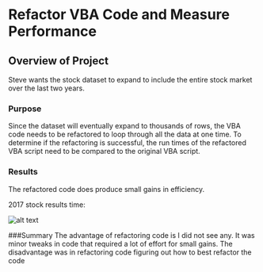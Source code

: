 # Refactor VBA Code and Measure Performance

## Overview of Project

Steve wants the stock dataset to expand to include the entire stock market over the last two years. 

### Purpose

Since the dataset will eventually expand to thousands of rows, the VBA code needs to be refactored to loop through all the data at one time. 
To determine if the refactoring is successful, the run times of the refactored VBA script need to be compared to the original VBA script.


### Results
The refactored code does produce small gains in efficiency.

2017 stock results time:

![alt text](https://github.com/sarifrey/kickstarter-analysis/tree/main/resources/Outcomes_vs_Goals.png?raw=true)



###Summary
The advantage of refactoring code is I did not see any. It was minor tweaks in code that required a lot of effort for small gains.
The disadvantage was in refactoring code figuring out how to best refactor the code
